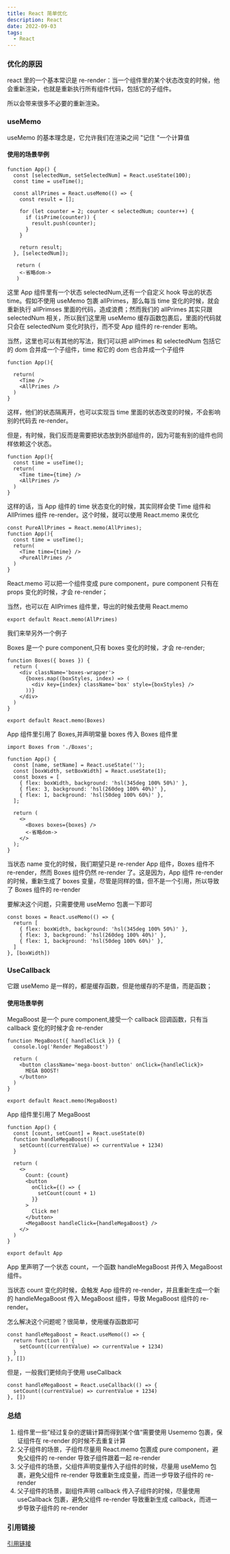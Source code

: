 ```yaml
---
title: React 简单优化
description: React
date: 2022-09-03
tags:
  - React
---
```


### 优化的原因

react 里的一个基本常识是 re-render：当一个组件里的某个状态改变的时候，他会重新渲染，也就是重新执行所有组件代码，包括它的子组件。

所以会带来很多不必要的重新渲染。

### useMemo

useMemo 的基本理念是，它允许我们在渲染之间 "记住 "一个计算值

#### 使用的场景举例

```tsx
function App() {
  const [selectedNum, setSelectedNum] = React.useState(100);
  const time = useTime();

  const allPrimes = React.useMemo(() => {
    const result = [];

    for (let counter = 2; counter < selectedNum; counter++) {
      if (isPrime(counter)) {
        result.push(counter);
      }
    }

    return result;
  }, [selectedNum]);

   return (
    <-省略dom->
   )
```

这里 App 组件里有一个状态 selectedNum,还有一个自定义 hook 导出的状态 time。假如不使用 useMemo 包裹 allPrimes，那么每当 time 变化的时候，就会重新执行 allPrimses 里面的代码，造成浪费；然而我们的 allPrimes 其实只跟 selectedNum 相关，所以我们这里用 useMemo 缓存函数包裹后，里面的代码就只会在 selectedNum 变化时执行，而不受 App 组件的 re-render 影响。

当然，这里也可以有其他的写法，我们可以把 allPrimes 和 selectedNum 包括它的 dom 合并成一个子组件，time 和它的 dom 也合并成一个子组件

```tsx
function App(){

  return(
  	<Time />
    <AllPrimes />
  )
}
```

这样，他们的状态隔离开，也可以实现当 time 里面的状态改变的时候，不会影响别的代码去 re-render。

但是，有时候，我们反而是需要把状态放到外部组件的，因为可能有别的组件也同样依赖这个状态。

```tsx
function App(){
  const time = useTime();
  return(
  	<Time time={time} />
    <AllPrimes />
  )
}
```

这样的话，当 App 组件的 time 状态变化的时候，其实同样会使 Time 组件和 AllPrimes 组件 re-render。这个时候，就可以使用 React.memo 来优化

```tsx
const PureAllPrimes = React.memo(AllPrimes);
function App(){
  const time = useTime();
  return(
  	<Time time={time} />
    <PureAllPrimes />
  )
}
```

React.memo 可以把一个组件变成 pure component，pure component 只有在 props 变化的时候，才会 re-render；

当然，也可以在 AllPrimes 组件里，导出的时候去使用 React.memo

```tsx
export default React.memo(AllPrimes)
```

我们来举另外一个例子

Boxes 是一个 pure component,只有 boxes 变化的时候，才会 re-render;

```tsx
function Boxes({ boxes }) {
  return (
    <div className='boxes-wrapper'>
      {boxes.map((boxStyles, index) => (
        <div key={index} className='box' style={boxStyles} />
      ))}
    </div>
  )
}

export default React.memo(Boxes)
```

App 组件里引用了 Boxes,并声明常量 boxes 传入 Boxes 组件里

```tsx
import Boxes from './Boxes';

function App() {
  const [name, setName] = React.useState('');
  const [boxWidth, setBoxWidth] = React.useState(1);
  const boxes = [
    { flex: boxWidth, background: 'hsl(345deg 100% 50%)' },
    { flex: 3, background: 'hsl(260deg 100% 40%)' },
    { flex: 1, background: 'hsl(50deg 100% 60%)' },
  ];

  return (
    <>
      <Boxes boxes={boxes} />
      <-省略dom->
    </>
  );
}
```

当状态 name 变化的时候，我们期望只是 re-render App 组件，Boxes 组件不 re-render，然而 Boxes 组件仍然 re-render 了。这是因为，App 组件 re-render 的时候，重新生成了 boxes 变量，尽管是同样的值，但不是一个引用，所以导致了 Boxes 组件的 re-render

要解决这个问题，只需要使用 useMemo 包裹一下即可

```tsx
const boxes = React.useMemo(() => {
  return [
    { flex: boxWidth, background: 'hsl(345deg 100% 50%)' },
    { flex: 3, background: 'hsl(260deg 100% 40%)' },
    { flex: 1, background: 'hsl(50deg 100% 60%)' },
  ]
}, [boxWidth])
```

### UseCallback

它跟 useMemo 是一样的，都是缓存函数，但是他缓存的不是值，而是函数；

#### 使用场景举例

MegaBoost 是一个 pure component,接受一个 callback 回调函数，只有当 callback 变化的时候才会 re-render

```tsx
function MegaBoost({ handleClick }) {
  console.log('Render MegaBoost')

  return (
    <button className='mega-boost-button' onClick={handleClick}>
      MEGA BOOST!
    </button>
  )
}

export default React.memo(MegaBoost)
```

App 组件里引用了 MegaBoost

```tsx
function App() {
  const [count, setCount] = React.useState(0)
  function handleMegaBoost() {
    setCount((currentValue) => currentValue + 1234)
  }

  return (
    <>
      Count: {count}
      <button
        onClick={() => {
          setCount(count + 1)
        }}
      >
        Click me!
      </button>
      <MegaBoost handleClick={handleMegaBoost} />
    </>
  )
}

export default App
```

App 里声明了一个状态 count，一个函数 handleMegaBoost 并传入 MegaBoost 组件。

当状态 count 变化的时候，会触发 App 组件的 re-render，并且重新生成一个新的 handleMegaBoost 传入 MegaBoost 组件，导致 MegaBoost 组件的 re-render。

怎么解决这个问题呢？很简单，使用缓存函数即可

```tsx
const handleMegaBoost = React.useMemo(() => {
  return function () {
    setCount((currentValue) => currentValue + 1234)
  }
}, [])
```

但是，一般我们更倾向于使用 useCallback

```tsx
const handleMegaBoost = React.useCallback(() => {
  setCount((currentValue) => currentValue + 1234)
}, [])
```

### 总结

1. 组件里一些”经过复杂的逻辑计算而得到某个值“需要使用 Usememo 包裹，保证组件在 re-render 的时候不去重复计算
2. 父子组件的场景，子组件尽量用 React.memo 包裹成 pure component，避免父组件的 re-render 导致子组件跟着一起 re-render
3. 父子组件的场景，父组件声明变量传入子组件的时候，尽量用 useMemo 包裹，避免父组件 re-render 导致重新生成变量，而进一步导致子组件的 re-render
4. 父子组件的场景，副组件声明 callback 传入子组件的时候，尽量使用 useCallback 包裹，避免父组件 re-render 导致重新生成 callback，而进一步导致子组件的 re-render

### 引用链接

[引用链接](https://www.joshwcomeau.com/react/usememo-and-usecallback/#use-case-2-preserved-references)
